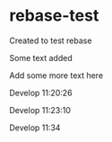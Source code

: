 # rebase-test
Created to test rebase

Some text added

Add some more text here

Develop 11:20:26

Develop 11:23:10

Develop 11:34
